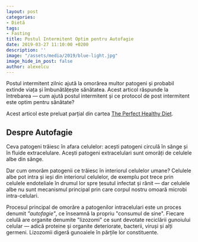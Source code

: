 ```yaml
---
layout: post
categories:
- Dietă
tags:
- Fasting
title: Postul Intermitent Optim pentru Autofagie
date: 2019-03-27 11:10:00 +0200
description: ''
image: "/assets/media/2019/blue-light.jpg"
image_hide_in_post: false
author: alexelcu
---
```


Postul intermitent zilnic ajută la omorârea multor patogeni și probabil extinde viața și îmbunătățește sănătatea. Acest articol răspunde la întrebarea — cum ajută postul intermitent și ce protocol de post intermitent este optim pentru sănătate?

Acest articol este preluat parțial din cartea [The Perfect Healthy Diet](http://perfecthealthdiet.com/).

## Despre Autofagie

Ceva patogeni trăiesc în afara celulelor: acești patogeni circulă în sânge și în fluide extracelulare. Acești patogeni extracelulari sunt omorâți de celulele albe din sânge.

Dar cum omorâm patogenii ce trăiesc în interiorul celulelor umane? Celulele albe pot intra și ieși din interiorul celulelor, de exemplu pot trece prin celulele endoteliale în drumul lor spre țesutul infectat și rănit — dar celulele albe nu sunt mecanismul principal prin care corpul nostru omoară microbi intra-celulari.

Procesul principal de omorâre a patogenilor intracelulari este un proces denumit _"autofagie"_, ce înseamnă la propriu "consumul de sine". Fiecare celulă are organite denumite "lizozomi" ce sunt devotate reciclării gunoiului celular — adică proteine și organite deteriorate, bacterii, viruși și alți germeni. Lizozomii digeră gunoaiele în părțile lor constituente.